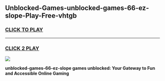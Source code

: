 
## Unblocked-Games-unblocked-games-66-ez-slope-Play-Free-vhtgb
<h3>
<a href="https://premium76.site?title=unblocked-games-66-ez-slope&ref=23A">CLICK TO PLAY</a></h3>
<hr>

<h3>
<a href="https://premium76.site?title=unblocked-games-66-ez-slope&ref=23A">CLICK 2 PLAY</a>
  
</h3>

<a href="https://premium76.site?title=unblocked-games-66-ez-slope&ref=23A"><img src="https://clearcache.store/games.png"></a>


**unblocked-games-66-ez-slope games unblocked: Your Gateway to Fun and Accessible Online Gaming**
